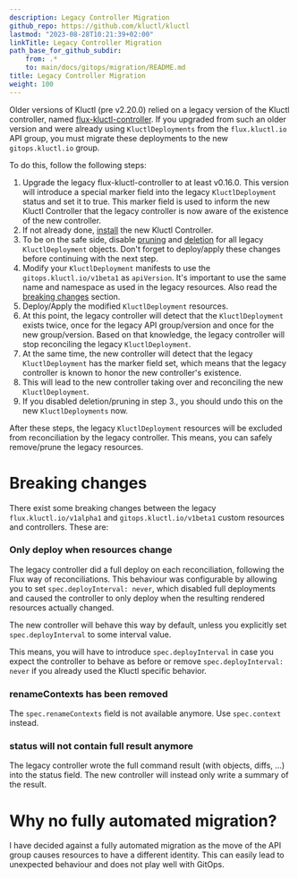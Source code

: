 ```yaml
---
description: Legacy Controller Migration
github_repo: https://github.com/kluctl/kluctl
lastmod: "2023-08-28T10:21:39+02:00"
linkTitle: Legacy Controller Migration
path_base_for_github_subdir:
    from: .*
    to: main/docs/gitops/migration/README.md
title: Legacy Controller Migration
weight: 100
---
```


<!-- WARNING WARNING WARNING -->
<!-- DO NOT EDIT THIS FILE, IT IS AUTO SYNCED FROM github.com/kluctl/kluctl -->
<!-- WARNING WARNING WARNING -->




Older versions of Kluctl (pre v2.20.0) relied on a legacy version of the Kluctl controller, named
[flux-kluctl-controller](https://github.com/kluctl/flux-kluctl-controller). If you upgraded from such an older
version and were already using `KluctlDeployments` from the `flux.kluctl.io` API group, you must migrate these
deployments to the new `gitops.kluctl.io` group.

To do this, follow the following steps:

1. Upgrade the legacy flux-kluctl-controller to at least v0.16.0. This version will introduce a special marker field
into the legacy `KluctlDeployment` status and set it to true. This marker field is used to inform the new Kluctl Controller
that the legacy controller is now aware of the existence of the new controller.
2. If not already done, [install](../installation.md) the new Kluctl Controller.
3. To be on the safe side, disable [pruning](https://kluctl.io/docs/flux/spec/v1alpha1/kluctldeployment/#prune) and
[deletion](https://kluctl.io/docs/flux/spec/v1alpha1/kluctldeployment/#delete) for all legacy `KluctlDeployment` objects.
Don't forget to deploy/apply these changes before continuing with the next step.
4. Modify your `KluctlDeployment` manifests to use the `gitops.kluctl.io/v1beta1` as `apiVersion`. It's important
to use the same name and namespace as used in the legacy resources. Also read the [breaking changes](#breaking-changes)
section.
5. Deploy/Apply the modified `KluctlDeployment` resources.
6. At this point, the legacy controller will detect that the `KluctlDeployment` exists twice, once for the legacy
API group/version and once for the new group/version. Based on that knowledge, the legacy controller will stop reconciling
the legacy `KluctlDeployment`.
7. At the same time, the new controller will detect that the legacy `KluctlDeployment` has the marker field set, which
means that the legacy controller is known to honor the new controller's existence.
8. This will lead to the new controller taking over and reconciling the new `KluctlDeployment`.
9. If you disabled deletion/pruning in step 3., you should undo this on the new `KluctlDeployments` now.

After these steps, the legacy `KluctlDeployment` resources will be excluded from reconciliation by the legacy controller.
This means, you can safely remove/prune the legacy resources.

# Breaking changes

There exist some breaking changes between the legacy `flux.kluctl.io/v1alpha1` and `gitops.kluctl.io/v1beta1` custom
resources and controllers. These are:

### Only deploy when resources change

The legacy controller did a full deploy on each reconciliation, following the Flux way of reconciliations. This
behaviour was configurable by allowing you to set `spec.deployInterval: never`, which disabled full deployments and
caused the controller to only deploy when the resulting rendered resources actually changed.

The new controller will behave this way by default, unless you explicitly set `spec.deployInterval` to some interval
value.

This means, you will have to introduce `spec.deployInterval` in case you expect the controller to behave as before or
remove `spec.deployInterval: never` if you already used the Kluctl specific behavior.

### renameContexts has been removed

The `spec.renameContexts` field is not available anymore. Use `spec.context` instead.

### status will not contain full result anymore

The legacy controller wrote the full command result (with objects, diffs, ...) into the status field. The new
controller will instead only write a summary of the result.

# Why no fully automated migration?

I have decided against a fully automated migration as the move of the API group causes resources to have a different
identity. This can easily lead to unexpected behaviour and does not play well with GitOps.
